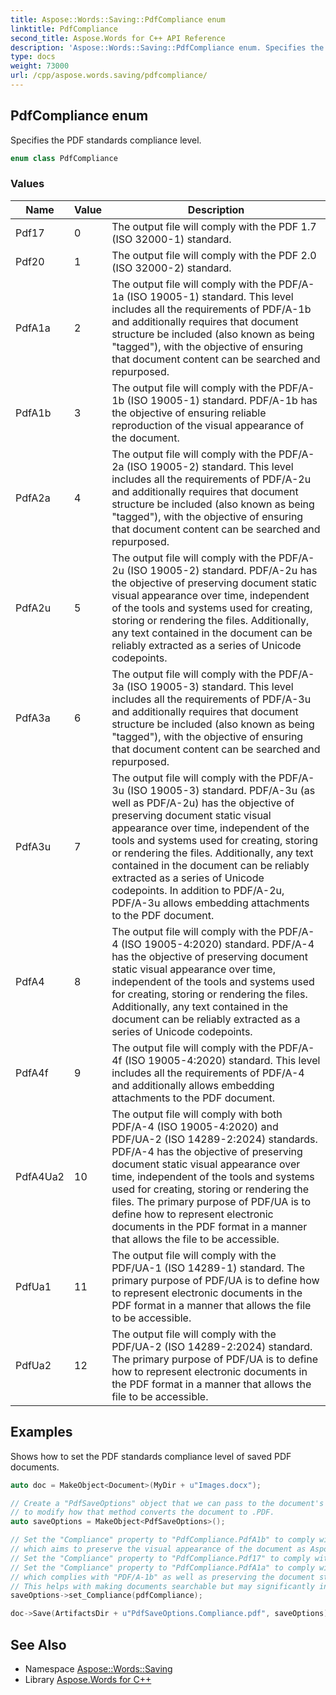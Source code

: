 ```yaml
---
title: Aspose::Words::Saving::PdfCompliance enum
linktitle: PdfCompliance
second_title: Aspose.Words for C++ API Reference
description: 'Aspose::Words::Saving::PdfCompliance enum. Specifies the PDF standards compliance level in C++.'
type: docs
weight: 73000
url: /cpp/aspose.words.saving/pdfcompliance/
---
```

## PdfCompliance enum


Specifies the PDF standards compliance level.

```cpp
enum class PdfCompliance
```

### Values

| Name | Value | Description |
| --- | --- | --- |
| Pdf17 | 0 | The output file will comply with the PDF 1.7 (ISO 32000-1) standard. |
| Pdf20 | 1 | The output file will comply with the PDF 2.0 (ISO 32000-2) standard. |
| PdfA1a | 2 | The output file will comply with the PDF/A-1a (ISO 19005-1) standard. This level includes all the requirements of PDF/A-1b and additionally requires that document structure be included (also known as being "tagged"), with the objective of ensuring that document content can be searched and repurposed. |
| PdfA1b | 3 | The output file will comply with the PDF/A-1b (ISO 19005-1) standard. PDF/A-1b has the objective of ensuring reliable reproduction of the visual appearance of the document. |
| PdfA2a | 4 | The output file will comply with the PDF/A-2a (ISO 19005-2) standard. This level includes all the requirements of PDF/A-2u and additionally requires that document structure be included (also known as being "tagged"), with the objective of ensuring that document content can be searched and repurposed. |
| PdfA2u | 5 | The output file will comply with the PDF/A-2u (ISO 19005-2) standard. PDF/A-2u has the objective of preserving document static visual appearance over time, independent of the tools and systems used for creating, storing or rendering the files. Additionally, any text contained in the document can be reliably extracted as a series of Unicode codepoints. |
| PdfA3a | 6 | The output file will comply with the PDF/A-3a (ISO 19005-3) standard. This level includes all the requirements of PDF/A-3u and additionally requires that document structure be included (also known as being "tagged"), with the objective of ensuring that document content can be searched and repurposed. |
| PdfA3u | 7 | The output file will comply with the PDF/A-3u (ISO 19005-3) standard. PDF/A-3u (as well as PDF/A-2u) has the objective of preserving document static visual appearance over time, independent of the tools and systems used for creating, storing or rendering the files. Additionally, any text contained in the document can be reliably extracted as a series of Unicode codepoints. In addition to PDF/A-2u, PDF/A-3u allows embedding attachments to the PDF document. |
| PdfA4 | 8 | The output file will comply with the PDF/A-4 (ISO 19005-4:2020) standard. PDF/A-4 has the objective of preserving document static visual appearance over time, independent of the tools and systems used for creating, storing or rendering the files. Additionally, any text contained in the document can be reliably extracted as a series of Unicode codepoints. |
| PdfA4f | 9 | The output file will comply with the PDF/A-4f (ISO 19005-4:2020) standard. This level includes all the requirements of PDF/A-4 and additionally allows embedding attachments to the PDF document. |
| PdfA4Ua2 | 10 | The output file will comply with both PDF/A-4 (ISO 19005-4:2020) and PDF/UA-2 (ISO 14289-2:2024) standards. PDF/A-4 has the objective of preserving document static visual appearance over time, independent of the tools and systems used for creating, storing or rendering the files. The primary purpose of PDF/UA is to define how to represent electronic documents in the PDF format in a manner that allows the file to be accessible. |
| PdfUa1 | 11 | The output file will comply with the PDF/UA-1 (ISO 14289-1) standard. The primary purpose of PDF/UA is to define how to represent electronic documents in the PDF format in a manner that allows the file to be accessible. |
| PdfUa2 | 12 | The output file will comply with the PDF/UA-2 (ISO 14289-2:2024) standard. The primary purpose of PDF/UA is to define how to represent electronic documents in the PDF format in a manner that allows the file to be accessible. |


## Examples



Shows how to set the PDF standards compliance level of saved PDF documents. 
```cpp
auto doc = MakeObject<Document>(MyDir + u"Images.docx");

// Create a "PdfSaveOptions" object that we can pass to the document's "Save" method
// to modify how that method converts the document to .PDF.
auto saveOptions = MakeObject<PdfSaveOptions>();

// Set the "Compliance" property to "PdfCompliance.PdfA1b" to comply with the "PDF/A-1b" standard,
// which aims to preserve the visual appearance of the document as Aspose.Words convert it to PDF.
// Set the "Compliance" property to "PdfCompliance.Pdf17" to comply with the "1.7" standard.
// Set the "Compliance" property to "PdfCompliance.PdfA1a" to comply with the "PDF/A-1a" standard,
// which complies with "PDF/A-1b" as well as preserving the document structure of the original document.
// This helps with making documents searchable but may significantly increase the size of already large documents.
saveOptions->set_Compliance(pdfCompliance);

doc->Save(ArtifactsDir + u"PdfSaveOptions.Compliance.pdf", saveOptions);
```

## See Also

* Namespace [Aspose::Words::Saving](../)
* Library [Aspose.Words for C++](../../)
